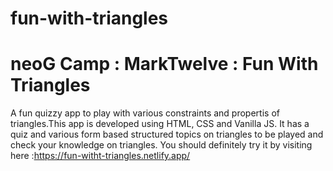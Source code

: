 # fun-with-triangles
# neoG Camp  : MarkTwelve : Fun With Triangles
 A fun quizzy app  to play with various constraints and propertis of triangles.This app is developed using HTML, CSS and Vanilla JS.
 It has a quiz and various form based structured topics on triangles to be played and check your knowledge on triangles.
 You should definitely try it by visiting  here :https://fun-witht-triangles.netlify.app/
